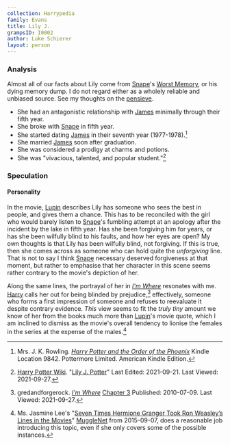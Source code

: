 ```yaml
---
collection: Harrypedia
family: Evans
title: Lily J.
grampsID: I0002
author: Luke Schierer
layout: person
---
```


### Analysis

Almost all of our facts about Lily come from [Snape]'s [Worst Memory][], or his
dying memory dump. I do not regard either as a wholely reliable and unbiased
source. See my thoughts on the [pensieve][].

[pensieve]: ../../../magic/time/pensieve
[Snape]: ../../Snape/Severus/
[Worst Memory]: ../../Snape/Severus//swm/

- She had an antagonistic relationship with [James] minimally through their
  fifth year.
- She broke with [Snape] in fifth year.
- She started dating [James] in their seventh year (1977-1978).[^20210927-3]
- She married [James] soon after graduation.
- She was considered a prodigy at charms and potions.
- She was "vivacious, talented, and popular student."[^20210927-1]

[^20210927-3]:
    Mrs. J. K. Rowling.
    _[Harry Potter and the Order of the Phoenix](https://www.goodreads.com/book/show/2.Harry_Potter_and_the_Order_of_the_Phoenix)_
    Kindle Location 9842. Pottermore Limited. American Kindle Edition.

[^20210927-1]:
    [Harry Potter Wiki](https://harrypotter.fandom.com/).
    "[Lily J. Potter](https://harrypotter.fandom.com/wiki/Lily_J._Potter)"
    Last Edited: 2021-09-21. Last Viewed: 2021-09-27.

### Speculation

#### Personality

In the movie, [Lupin] describes Lily has someone who sees the best in people, and
gives them a chance. This has to be reconciled with the girl who would barely
listen to [Snape]'s fumbling attempt at an apology after the incident by the
lake in fifth year. Has she been forgiving him for years, or has she been
wilfully blind to his faults, and how her eyes are open? My own thoughts is
that Lily has been wilfully blind, not forgiving. If this is true, then she
comes across as someone who can hold quite the _unforgiving_ line. That is not
to say I think [Snape] necessary deserved forgiveness at that moment, but
rather to emphasise that her character in this scene seems rather contrary to
the movie's depiction of her.

Along the same lines, the portrayal of her in _[I'm Where][GAFRIW1]_ resonates
with me. [Harry] calls her out for being blinded by prejudice,[^20210927-4]
effectively, someone who forms a first impression of someone and refuses to
reevaluate it despite contrary evidence. _This_ view seems to fit the _truly
tiny_ amount we know of her from the books much more than [Lupin]'s movie
quote, which I am inclined to dismiss as the movie's overall tendency to lionise
the females in the series at the expense of the males.[^20210927-2]

[GAFRIW1]: https://www.fanfiction.net/s/6126906
[GAFRIW2]: https://www.fanfiction.net/s/6126906
[James]: ../../Potter/James/
[Harry]: ../../Potter/Harry_James/
[Lupin]: ../../Lupin/Remus_John/
[Snape]: ../../Snape/Severus//

[^20210927-4]:
    gredandforgerock.
    _[I'm Where][GAFRIW2]_ [Chapter 3](https://www.fanfiction.net/s/6126906/3/I-m-Where)
    Published: 2010-07-09. Last Viewed: 2021-09-27.

[^20210927-2]:
    Ms. Jasmine Lee's "[Seven Times Hermione Granger Took Ron
    Weasley’s Lines in the Movies](https://www.mugglenet.com/2015/09/7-times-hermione-granger-took-ron-weasleys-lines-in-the-movies/)"
    [MuggleNet](https://www.mugglenet.com/) from 2015-09-07, does a reasonable
    job introducing this topic, even if she only covers some of the possible
    instances.
